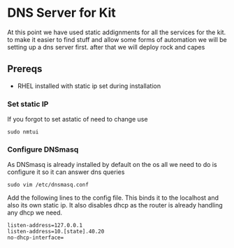 # DNS Server for Kit
At this point we have used static addignments for all the services for the kit. to make it easier to find stuff and allow some forms of automation we will be setting up a dns server first. after that we will deploy rock and capes



## Prereqs
 - RHEL installed with static ip set during installation

### Set static IP
If you forgot to set astatic of need to change use

```
sudo nmtui
```

### Configure DNSmasq

As DNSmasq is already installed by default on the os all we need to do is configure it so it can answer dns queries


```
sudo vim /etc/dnsmasq.conf
```
Add the following lines to the config file. This binds it to the localhost and also its own static ip. It also disables dhcp as the router is already handling any dhcp we need.
```
listen-address=127.0.0.1
listen-address=10.[state].40.20
no-dhcp-interface=
```
